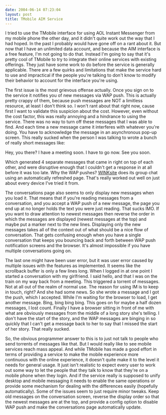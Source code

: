```yaml
---
date: 2004-06-14 07:23:04
layout: post
title: TMobile AIM Service
---
```


I tried to use the TMobile interface for using AOL Instant Messenger from my mobile phone the other day, and it didn't quite work out the way that I had hoped. In the past I probably would have gone off on a rant about it. But now that I have an unlimited data account, and because the AIM interface is a free feature, I'm not going to do that. Instead I'm going to say that it's pretty cool of TMobile to try to integrate their online services with existing offerings. They just have some work to do before the service is generally applicable. There are a few quirks and limitations that make the service hard to use and impractical if the people you're talking to don't know to modify their behavior to account for the interface you're using.

The first issue is the most grievous offense actually. Once you sign on to the service it notifies you of new messages via WAP push. This is actually pretty crappy of them, because push messages are NOT a limitless resource, at least I don't think so. I won't rant about that right now, cause first I want to validate this suspicion about the cost. However, even without the cost factor, this was really annoying and a hindrance to using the service. There was no way to turn off these messages that I was able to find. And each time a new message came it interferes with whatever you're doing. You have to acknowledge the message in an asynchronous pop-up screen. This really sucked when the person I was talking to wrote a bunch of really short messages like:

Hey, you there?
I have a meeting soon.
I have to go now.
See you soon.

Which generated 4 separate messages that came in right on top of each other, and were disruptive enough that I couldn't get a response in at all before it was too late. Why the WAP pushes? [WINKsite](http://winksite.com/) does its group chat using an automatically refreshed page. That's really worked out well on just about every device I've tried it from.

The conversations page also seems to only display new messages when you load it. That means that if you're reading messages from a conversation, and you accept a WAP push of a new message, the page you end up at no longer holds the text you were just reading. That sucks IMO. If you want to draw attention to newest messages then reverse the order in which the messages are displayed (newest messages at the top) and maybe put a marker next to the new lines. Displaying only the new messages takes all of the context out of what should be a nice flow of conversation. That gets confusing enough when you have a single conversation that keeps you bouncing back and forth between WAP push notification screens and the browser. It's almost impossible if you have multiple conversations going on.

The last one might have been user error, but it was user error caused by multiple issues with the features as implemented. It seems like the scrollback buffer is only a few lines long. When I logged in at one point I started a conversation with my girlfriend. I said hello, and that I was on the train on my way back from a meeting. This triggered a torrent of messages. Not at all out of the realm of normal use. The reason for using IM is to keep in touch, right? And she had some news. So she wrote a message and I got the push, which I accepted. While I'm waiting for the browser to load, I get another message. Bing, bing bing bing. This goes on for maybe a half dozen messages, I lost count. Finally I have a browser sitting in front of me with what are obviously messages from the middle of a long story she's telling. I don't have the start of the story, and the WAP messages are binging in so quickly that I can't get a message back to her to say that I missed the start of her story. That really sucked.

So, the obvious programmer answer to this is to just not talk to people who send torrents of messages like that. But I would really like to see mobile services reach mass appeal. And while TMobile has made a good effort in terms of providing a service to make the mobile experience more continuous with the online experience, it doesn't quite make it to the level it needs for general usage. It just isn't realistic to expect every user to work out some way to let the people that they talk to know that they're on a mobile phone when they login. And if the service really is supposed to unify desktop and mobile messaging it needs to enable the same operations or provide some mechanism for dealing with the differences easily (hopefully automatically). Some of the issues seem to just require minor tweaks. Keep old messages on the conversation screen, reverse the display order so that the newest messages are at the top, and provide a config option to disable WAP push and make the conversations page automatically update.

